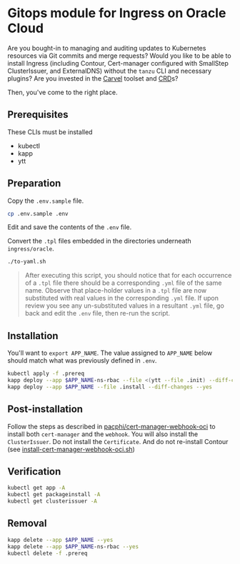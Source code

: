 # Gitops module for Ingress on Oracle Cloud

Are you bought-in to managing and auditing updates to Kubernetes resources via Git commits and merge requests?
Would you like to be able to install Ingress (including Contour, Cert-manager configured with SmallStep ClusterIssuer, and ExternalDNS) without the `tanzu` CLI and necessary plugins?
Are you invested in the [Carvel](https://carvel.dev/) toolset and [CRD](https://carvel.dev/kapp-controller/docs/latest/app-spec/)s?

Then, you've come to the right place.


## Prerequisites

These CLIs must be installed

* kubectl
* kapp
* ytt


## Preparation

Copy the `.env.sample` file.

```bash
cp .env.sample .env
```

Edit and save the contents of the `.env` file.

Convert the `.tpl` files embedded in the directories underneath `ingress/oracle`.

```bash
./to-yaml.sh
```
> After executing this script, you should notice that for each occurrence of a `.tpl` file there should be a corresponding `.yml` file of the same name.  Observe that place-holder values in a `.tpl` file are now substituted with real values in the corresponding `.yml` file.  If upon review you see any un-substituted values in a resultant `.yml` file, go back and edit the `.env` file, then re-run the script.


## Installation

You'll want to `export APP_NAME`.
The value assigned to `APP_NAME` below should match what was previously defined in `.env`.

```bash
kubectl apply -f .prereq
kapp deploy --app $APP_NAME-ns-rbac --file <(ytt --file .init) --diff-changes --yes
kapp deploy --app $APP_NAME --file .install --diff-changes --yes
```

## Post-installation

Follow the steps as described in [pacphi/cert-manager-webhook-oci](https://github.com/pacphi/cert-manager-webhook-oci) to install both `cert-manager` and the `webhook`.  You will also install the `ClusterIssuer`.  Do not install the `Certificate`.  And do not re-install Contour (see [install-cert-manager-webhook-oci.sh](https://github.com/pacphi/cert-manager-webhook-oci/blob/main/scripts/install-cert-manager-webhook-oci.sh#L28))

## Verification

```bash
kubectl get app -A
kubectl get packageinstall -A
kubectl get clusterissuer -A
```


## Removal

```bash
kapp delete --app $APP_NAME --yes
kapp delete --app $APP_NAME-ns-rbac --yes
kubectl delete -f .prereq
```

